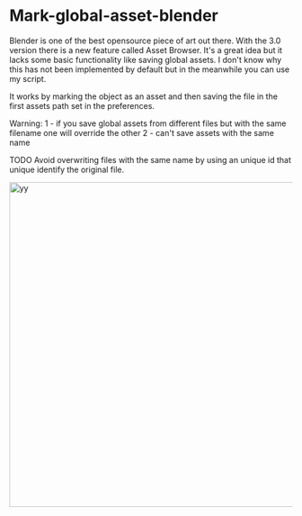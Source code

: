 # Mark-global-asset-blender

Blender is one of the best opensource piece of art out there. 
With the 3.0 version there is a new feature called Asset Browser. It's a great idea but it lacks some basic functionality like saving global assets.
I don't know why this has not been implemented by default but in the meanwhile you can use my script.

It works by marking the object as an asset and then saving the file in the first assets path set in the preferences.

Warning: 
 1 - if you save global assets from different files but with the same filename one will override the other
 2 - can't save assets with the same name

TODO
Avoid overwriting files with the same name by using an unique id that unique identify the original file.




<img width="577" alt="yy" src="https://user-images.githubusercontent.com/79576473/154813220-06167572-e5b0-4fee-98a0-706f26cdfea5.png">
